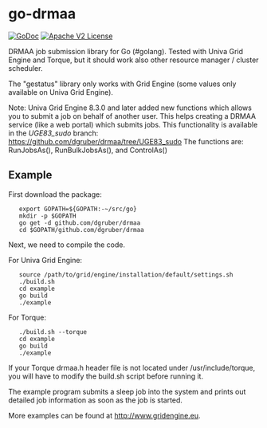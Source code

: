 go-drmaa
========
[![GoDoc](http://img.shields.io/badge/godoc-reference-blue.svg)](http://godoc.org/github.com/dgruber/drmaa)
[![Apache V2 License](http://img.shields.io/badge/license-BSD-blue.svg)](https://github.com/dgruber/drmaa/blob/master/COPYING)

DRMAA job submission library for Go (#golang). Tested with Univa Grid Engine
and Torque, but it should work also other resource manager / cluster scheduler. 

The "gestatus" library only works with Grid Engine (some values only available
on Univa Grid Engine).

Note: Univa Grid Engine 8.3.0 and later added new functions which allows you 
to submit a job on behalf of another user. This helps creating a DRMAA service
(like a web portal) which submits jobs. This functionality is available in the
*UGE83\_sudo* branch: https://github.com/dgruber/drmaa/tree/UGE83_sudo
The functions are: RunJobsAs(), RunBulkJobsAs(), and ControlAs()

## Example ##

First download the package:

~~~
   export GOPATH=${GOPATH:-~/src/go}
   mkdir -p $GOPATH
   go get -d github.com/dgruber/drmaa
   cd $GOPATH/github.com/dgruber/drmaa
~~~

Next, we need to compile the code.

For Univa Grid Engine:

~~~
   source /path/to/grid/engine/installation/default/settings.sh
   ./build.sh
   cd example
   go build
   ./example
~~~

For Torque:

~~~
   ./build.sh --torque
   cd example
   go build
   ./example
~~~

If your Torque drmaa.h header file is not located under /usr/include/torque,
you will have to modify the build.sh script before running it.

The example program submits a sleep job into the system and prints out detailed
job information as soon as the job is started.

More examples can be found at http://www.gridengine.eu.
